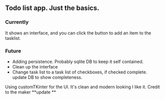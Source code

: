 ## Todo list app. Just the basics. 

### Currently

It shows an interface, and you can click the button to add an item to the tasklist. 

### Future

* Adding persistence. Probably sqlite DB to keep it self contained. 
* Clean up the interface
* Change task list to a task list of checkboxes, if checked complete. update DB to show completeness.

Using customTKinter for the UI. It's clean and modern looking I like it. Credit to the maker **update **